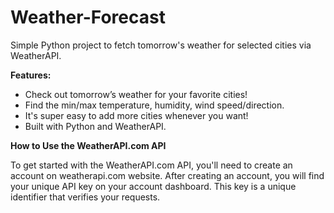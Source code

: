 # Weather-Forecast
Simple Python project to fetch tomorrow's weather for selected cities via WeatherAPI.

**Features:**

- Check out tomorrow’s weather for your favorite cities!
- Find the min/max temperature, humidity, wind speed/direction.
- It's super easy to add more cities whenever you want!
- Built with Python and WeatherAPI.

**How to Use the WeatherAPI.com API**

  To get started with the WeatherAPI.com API, you'll need to create an account on weatherapi.com website. After creating an account, you will find your unique API key on your account dashboard. This key is a unique identifier that verifies your requests.
